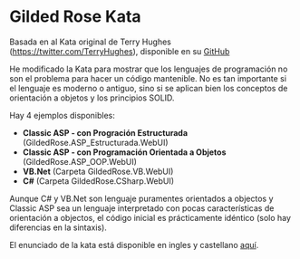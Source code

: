 Gilded Rose Kata
==============
Basada en al Kata original de Terry Hughes (https://twitter.com/TerryHughes), disponible en su [GitHub](https://github.com/NotMyself/GildedRose)

He modificado la Kata para mostrar que los lenguajes de programación no son el problema para hacer un código mantenible.
No es tan importante si el lenguaje es moderno o antiguo, sino si se aplican bien los conceptos de orientación a objetos y los principios SOLID.

Hay 4 ejemplos disponibles:
- **Classic ASP - con Progración Estructurada** (GildedRose.ASP_Estructurada.WebUI)
- **Classic ASP - con Programación Orientada a Objetos** (GildedRose.ASP_OOP.WebUI)
- **VB.Net** (Carpeta GildedRose.VB.WebUI)
- **C#** (Carpeta GildedRose.CSharp.WebUI)

Aunque C# y VB.Net son lenguaje puramentes orientados a objectos y Classic ASP sea un lenguaje interpretado con pocas características de orientación a objectos, el código inicial es prácticamente idéntico (solo hay diferencias en la sintaxis).

El enunciado de la kata está disponible en ingles y castellano [aquí](https://github.com/nikeyes/GildedRoseKata/tree/master/GildedRoseKata/Enunciado).
